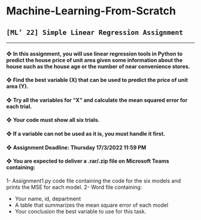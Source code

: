 # Machine-Learning-From-Scratch

## `[ML’ 22] Simple Linear Regression Assignment`
-----
#### ❖ In this assignment, you will use linear regression tools in Python to predict the house price of unit area given some information about the house such as the house age or the number of near convenience stores.
#### ❖ Find the best variable (X) that can be used to predict the price of unit area (Y).
#### ❖ Try all the variables for “X” and calculate the mean squared error for each trial.
#### ❖ Your code must show all six trials.
#### ❖ If a variable can not be used as it is, you must handle it first.
#### ❖ Assignment Deadline: Thursday 17/3/2022 11:59 PM
#### ❖ You are expected to deliver a .rar/.zip file on Microsoft Teams containing:
  1- Assignment1.py code file containing the code for the six models and prints the MSE for each model.
  2- Word file containing:
  - Your name, id, department
  - A table that summarizes the mean square error of each model
  - Your conclusion the best variable to use for this task.
